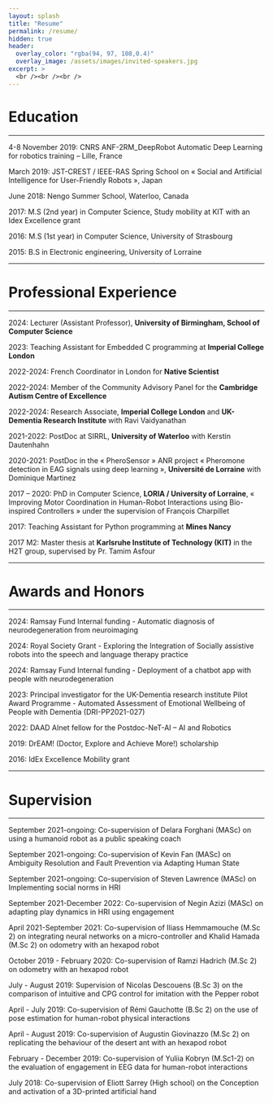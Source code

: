 ```yaml
---
layout: splash
title: "Resume"
permalink: /resume/
hidden: true
header:
  overlay_color: "rgba(94, 97, 108,0.4)"
  overlay_image: /assets/images/invited-speakers.jpg
excerpt: >
  <br /><br /><br />
---
```


# Education

---

4-8 November 2019: CNRS ANF-2RM_DeepRobot Automatic Deep Learning for robotics training – Lille, France

March 2019: JST-CREST / IEEE-RAS Spring School on « Social and Artificial Intelligence for User-Friendly Robots », Japan

June 2018: Nengo Summer School, Waterloo, Canada

2017: M.S (2nd year) in Computer Science, Study mobility at KIT with an Idex Excellence grant

2016: M.S (1st year) in Computer Science, University of Strasbourg

2015: B.S in Electronic engineering, University of Lorraine

---

# Professional Experience

---
2024: Lecturer (Assistant Professor), **University of Birmingham, School of Computer Science**

2023: Teaching Assistant for Embedded C programming at **Imperial College London**

2022-2024: French Coordinator in London for **Native Scientist**

2022-2024: Member of the Community Advisory Panel for the **Cambridge Autism Centre of Excellence**

2022-2024: Research Associate, **Imperial College London** and **UK-Dementia Research Institute** with Ravi Vaidyanathan

2021-2022: PostDoc at SIRRL, **University of Waterloo** with Kerstin Dautenhahn

2020-2021: PostDoc in the « PheroSensor » ANR project « Pheromone detection in EAG signals using deep learning », **Université de Lorraine** with Dominique Martinez

2017 – 2020: PhD in Computer Science, **LORIA / University of Lorraine**, « Improving Motor Coordination in Human-Robot Interactions using Bio-inspired Controllers » under the supervision of François Charpillet

2017: Teaching Assistant for Python programming at **Mines Nancy**

2017 M2: Master thesis at **Karlsruhe Institute of Technology (KIT)** in the H2T group, supervised by Pr. Tamim Asfour

---

# Awards and Honors

---
2024: Ramsay Fund Internal funding - Automatic diagnosis of neurodegeneration from neuroimaging

2024: Royal Society Grant - Exploring the Integration of Socially assistive robots into the speech and language therapy practice

2024: Ramsay Fund Internal funding - Deployment of a chatbot app with people with neurodegeneration

2023: Principal investigator for the UK-Dementia research institute Pilot Award Programme - Automated Assessment of Emotional Wellbeing of People with Dementia (DRI-PP2021-027)

2022: DAAD AInet fellow for the Postdoc-NeT-AI – AI and Robotics

2019: DrEAM! (Doctor, Explore and Achieve More!) scholarship

2016: IdEx Excellence Mobility grant 

---

# Supervision

---

September 2021-ongoing: Co-supervision of Delara Forghani (MASc) on using a humanoid robot as a public speaking coach

September 2021-ongoing: Co-supervision of Kevin Fan (MASc) on Ambiguity Resolution and Fault Prevention via Adapting Human State

September 2021-ongoing: Co-supervision of Steven Lawrence (MASc) on Implementing social norms in HRI

September 2021-December 2022: Co-supervision of Negin Azizi (MASc) on adapting play dynamics in HRI using engagement 

April 2021-September 2021: Co-supervision of Iliass Hemmamouche (M.Sc 2) on integrating neural networks on a micro-controller and Khalid Hamada (M.Sc 2) on odometry with an hexapod robot

October 2019 - February 2020: Co-supervision of Ramzi Hadrich (M.Sc 2) on odometry with an hexapod robot

July - August 2019: Supervision of Nicolas Descouens (B.Sc 3) on the comparison of intuitive and CPG control for imitation with the Pepper robot

April - July 2019: Co-supervision of Rémi Gauchotte (B.Sc 2) on the use of pose estimation for human-robot physical interactions

April - August 2019: Co-supervision of Augustin Giovinazzo (M.Sc 2) on replicating the behaviour of the desert ant with an hexapod robot

February - December 2019: Co-supervision of Yuliia Kobryn (M.Sc1-2) on the evaluation of engagement in EEG data for human-robot interactions

July 2018: Co-supervision of Eliott Sarrey (High school) on the Conception and activation of a 3D-printed artificial hand

